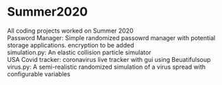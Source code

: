 # Summer2020
All coding projects worked on Summer 2020          
Password Manager: Simple randomized passowrd manager with potential storage applications. encryption to be added   
simulation.py: An elastic collision particle simulator   
USA Covid tracker: coronavirus live tracker with gui using Beuatifulsoup    
virus.py: A semi-realistic randomized simulation of a virus spread with configurable variables


